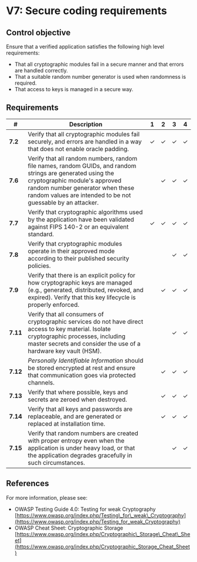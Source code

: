 # V7: Secure coding requirements

## Control objective

Ensure that a verified application satisfies the following high level requirements:

- That all cryptographic modules fail in a secure manner and that errors are handled correctly.
- That a suitable random number generator is used when randomness is required.
- That access to keys is managed in a secure way.

## Requirements

| # | Description | 1 | 2 | 3 | 4 |
| --- | --- | --- | --- | --- | --- |
| **7.2** | Verify that all cryptographic modules fail securely, and errors are handled in a way that does not enable oracle padding. | ✓ | ✓ | ✓ |  ✓ |
| **7.6** | Verify that all random numbers, random file names, random GUIDs, and random strings are generated using the cryptographic module's approved random number generator when these random values are intended to be not guessable by an attacker. |   | ✓ | ✓ | ✓ |
| **7.7** | Verify that cryptographic algorithms used by the application have been validated against FIPS 140-2 or an equivalent standard. | ✓ | ✓ | ✓ | ✓ |
| **7.8** | Verify that cryptographic modules operate in their approved mode according to their published security policies. |   |   | ✓ | ✓ |
| **7.9** | Verify that there is an explicit policy for how cryptographic keys are managed (e.g., generated, distributed, revoked, and expired). Verify that this key lifecycle is properly enforced. |   | ✓ | ✓ | ✓ |
| **7.11** | Verify that all consumers of cryptographic services do not have direct access to key material. Isolate cryptographic processes, including master secrets and consider the use of a hardware key vault (HSM). |   |   | ✓ | ✓ |
| **7.12** | _Personally Identifiable Information_ should be stored encrypted at rest and ensure that communication goes via protected channels. |   | ✓ | ✓ | ✓ |
| **7.13** | Verify that where possible, keys and secrets are zeroed when destroyed. |   | ✓ | ✓ | ✓ |
| **7.14** | Verify that all keys and passwords are replaceable, and are generated or replaced at installation time. |   | ✓ | ✓ | ✓ |
| **7.15** | Verify that random numbers are created with proper entropy even when the application is under heavy load, or that the application degrades gracefully in such circumstances. |   |   | ✓ | ✓ |

## References

For more information, please see:

- OWASP Testing Guide 4.0: Testing for weak Cryptography [https://www.owasp.org/index.php/Testing\_for\_weak\_Cryptography](https://www.owasp.org/index.php/Testing_for_weak_Cryptography)
- OWASP Cheat Sheet: Cryptographic Storage [https://www.owasp.org/index.php/Cryptographic\_Storage\_Cheat\_Sheet](https://www.owasp.org/index.php/Cryptographic_Storage_Cheat_Sheet)

